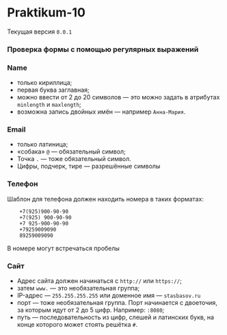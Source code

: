 # Praktikum-10
Текущая версия `0.0.1`

### Проверка формы с помощью регулярных выражений

### Name
* только кириллица;
* первая буква заглавная;
* можно ввести от 2 до 20 символов — это можно задать в атрибутах `minlength` и `maxlength`;
* возможна запись двойных имён — например `Анна-Мария`.

### Email
* только латиница;
* «собака» `@` — обязательный символ;
* Точка `.` — тоже обязательный символ.
* Цифры, подчерк, тире — разрешённые символы

### Телефон
Шаблон для телефона должен находить номера в таких форматах:
```text
    +7(925)900-90-90
    +7(925) 900-90-90
    +7 925-900-90-90
    +79259009090
    89259009090
```
В номере могут встречаться пробелы

### Сайт
* Адрес сайта должен начинаться с `http://` или `https://`;
* затем `www.` — это необязательная группа;
* IP-адрес — `255.255.255.255` или доменное имя — `stasbasov.ru`
* порт — тоже необязательная группа. Порт начинается с двоеточия, за которым идут от 2 до 5 цифр. Например: `:8080`;
* путь — последовательность из цифр, слешей и латинских букв, на конце которого может стоять решётка `#`.
